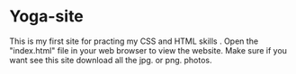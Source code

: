 # Yoga-site
This is my first site for practing my CSS and HTML skills . 
Open the "index.html" file in your web browser to view the website.
Make sure if you want see this site download all the jpg. or png. photos. 

